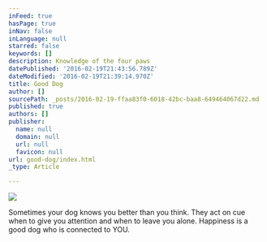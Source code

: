 ```yaml
---
inFeed: true
hasPage: true
inNav: false
inLanguage: null
starred: false
keywords: []
description: Knowledge of the four paws
datePublished: '2016-02-19T21:43:56.789Z'
dateModified: '2016-02-19T21:39:14.970Z'
title: Good Dog
author: []
sourcePath: _posts/2016-02-19-ffaa83f0-6018-42bc-baa8-649464067d22.md
published: true
authors: []
publisher:
  name: null
  domain: null
  url: null
  favicon: null
url: good-dog/index.html
_type: Article

---
```

![](https://the-grid-user-content.s3-us-west-2.amazonaws.com/2e49fb40-74c1-4327-86ab-47f0c0b2315f.png)

Sometimes your dog knows you better than you think. They act on cue when to give you attention and when to leave you alone. Happiness is a good dog who is connected to YOU.